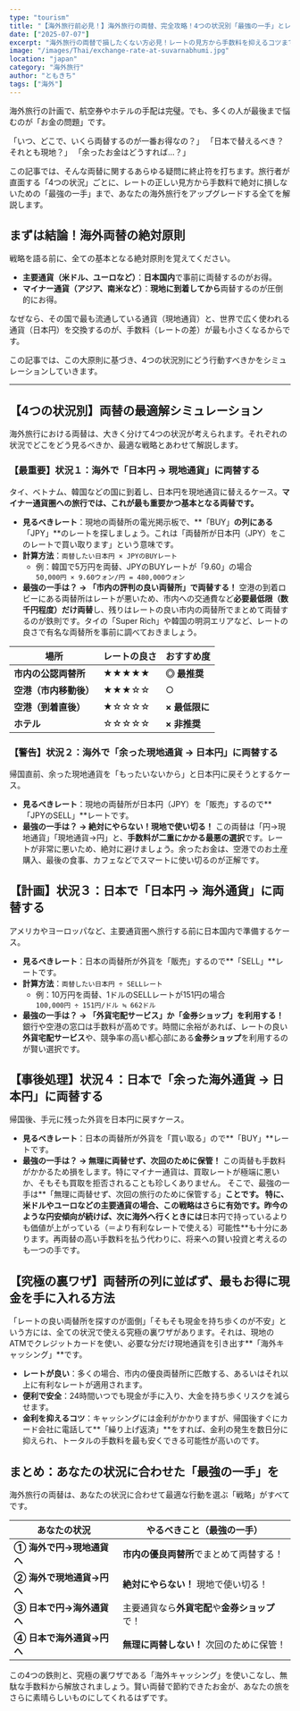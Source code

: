 ```yaml
---
type: "tourism"
title: "【海外旅行前必見！】海外旅行の両替、完全攻略！4つの状況別「最強の一手」とレートの見方"
date: ["2025-07-07"]
excerpt: "海外旅行の両替で損したくない方必見！レートの見方から手数料を抑えるコツまで網羅した完全ガイド。現地での両替は空港と市内どちらがお得か、場所別にレートを徹底比較します。余ったドルやユーロはどうする？アジアなどのマイナー通貨は？旅行者が直面する4つの状況別に最強の一手を伝授。究極の裏ワザ、海外キャッシング術も公開します。"
image: "/images/Thai/exchange-rate-at-suvarnabhumi.jpg"
location: "japan"
category: "海外旅行"
author: "ともきち"
tags: ["海外"]
---
```


海外旅行の計画で、航空券やホテルの手配は完璧。でも、多くの人が最後まで悩むのが「お金の問題」です。

「いつ、どこで、いくら両替するのが一番お得なの？」
「日本で替えるべき？それとも現地？」
「余ったお金はどうすれば…？」

この記事では、そんな両替に関するあらゆる疑問に終止符を打ちます。旅行者が直面する「4つの状況」ごとに、レートの正しい見方から手数料で絶対に損しないための「最強の一手」まで、あなたの海外旅行をアップグレードする全てを解説します。

## まずは結論！海外両替の絶対原則

戦略を語る前に、全ての基本となる絶対原則を覚えてください。

- **主要通貨（米ドル、ユーロなど）**：**日本国内**で事前に両替するのがお得。
- **マイナー通貨（アジア、南米など）**：**現地に到着してから**両替するのが圧倒的にお得。

なぜなら、その国で最も流通している通貨（現地通貨）と、世界で広く使われる通貨（日本円）を交換するのが、手数料（レートの差）が最も小さくなるからです。

この記事では、この大原則に基づき、4つの状況別にどう行動すべきかをシミュレーションしていきます。

---

## 【4つの状況別】両替の最適解シミュレーション

海外旅行における両替は、大きく分けて4つの状況が考えられます。それぞれの状況でどこをどう見るべきか、最適な戦略とあわせて解説します。

### 【最重要】状況１：海外で「日本円 → 現地通貨」に両替する

タイ、ベトナム、韓国などの国に到着し、日本円を現地通貨に替えるケース。**マイナー通貨圏への旅行では、これが最も重要かつ基本となる両替です。**

- **見るべきレート**：現地の両替所の電光掲示板で、**「BUY」**の列にある**「JPY」**のレートを探しましょう。これは「両替所が日本円（JPY）をこのレートで買い取ります」という意味です。
- **計算方法**：`両替したい日本円 × JPYのBUYレート`
  - 例：韓国で5万円を両替、JPYのBUYレートが「9.60」の場合  
    `50,000円 × 9.60ウォン/円 = 480,000ウォン`
- **最強の一手は？ → 「市内の評判の良い両替所」で両替する！**
  空港の到着ロビーにある両替所はレートが悪いため、市内への交通費など**必要最低限（数千円程度）だけ両替**し、残りはレートの良い市内の両替所でまとめて両替するのが鉄則です。タイの「Super Rich」や韓国の明洞エリアなど、レートの良さで有名な両替所を事前に調べておきましょう。

| 場所                   | レートの良さ | おすすめ度     |
| ---------------------- | ------------ | -------------- |
| **市内の公認両替所**   | ★★★★★        | **◎ 最推奨**   |
| **空港（市内移動後）** | ★★★☆☆        | ○              |
| **空港（到着直後）**   | ★☆☆☆☆        | **× 最低限に** |
| **ホテル**             | ☆☆☆☆☆        | **× 非推奨**   |

### 【警告】状況２：海外で「余った現地通貨 → 日本円」に両替する

帰国直前、余った現地通貨を「もったいないから」と日本円に戻そうとするケース。

- **見るべきレート**：現地の両替所が日本円（JPY）を「販売」するので**「JPYのSELL」**レートです。
- **最強の一手は？ → 絶対にやらない！現地で使い切る！**
  この両替は「円→現地通貨」「現地通貨→円」と、**手数料が二重にかかる最悪の選択**です。レートが非常に悪いため、絶対に避けましょう。余ったお金は、空港でのお土産購入、最後の食事、カフェなどでスマートに使い切るのが正解です。

## 【計画】状況３：日本で「日本円 → 海外通貨」に両替する

アメリカやヨーロッパなど、主要通貨圏へ旅行する前に日本国内で準備するケース。

- **見るべきレート**：日本の両替所が外貨を「販売」するので**「SELL」**レートです。
- **計算方法**：`両替したい日本円 ÷ SELLレート`
  - 例：10万円を両替、1ドルのSELLレートが151円の場合  
    `100,000円 ÷ 151円/ドル ≒ 662ドル`
- **最強の一手は？ → 「外貨宅配サービス」か「金券ショップ」を利用する！**
  銀行や空港の窓口は手数料が高めです。時間に余裕があれば、レートの良い**外貨宅配サービス**や、競争率の高い都心部にある**金券ショップ**を利用するのが賢い選択です。

## 【事後処理】状況４：日本で「余った海外通貨 → 日本円」に両替する

帰国後、手元に残った外貨を日本円に戻すケース。

- **見るべきレート**：日本の両替所が外貨を「買い取る」ので**「BUY」**レートです。
- **最強の一手は？ → 無理に両替せず、次回のために保管！**
  この両替も手数料がかかるため損をします。特にマイナー通貨は、買取レートが極端に悪いか、そもそも買取を拒否されることも珍しくありません。
  そこで、最強の一手は**「無理に両替せず、次回の旅行のために保管する」**ことです。
  特に、米ドルやユーロなどの主要通貨の場合、この戦略はさらに有効です。昨今のような円安傾向が続けば、次に海外へ行くときには**日本円で持っているよりも価値が上がっている（＝より有利なレートで使える）可能性**も十分にあります。再両替の高い手数料を払う代わりに、将来への賢い投資と考えるのも一つの手です。

## 【究極の裏ワザ】両替所の列に並ばず、最もお得に現金を手に入れる方法

「レートの良い両替所を探すのが面倒」「そもそも現金を持ち歩くのが不安」という方には、全ての状況で使える究極の裏ワザがあります。それは、現地のATMでクレジットカードを使い、必要な分だけ現地通貨を引き出す**「海外キャッシング」**です。

- **レートが良い**：多くの場合、市内の優良両替所に匹敵する、あるいはそれ以上に有利なレートが適用されます。
- **便利で安全**：24時間いつでも現金が手に入り、大金を持ち歩くリスクを減らせます。
- **金利を抑えるコツ**：キャッシングには金利がかかりますが、帰国後すぐにカード会社に電話して**「繰り上げ返済」**をすれば、金利の発生を数日分に抑えられ、トータルの手数料を最も安くできる可能性が高いのです。

## まとめ：あなたの状況に合わせた「最強の一手」を

海外旅行の両替は、あなたの状況に合わせて最適な行動を選ぶ「戦略」がすべてです。

| あなたの状況              | やるべきこと（最強の一手）                     |
| ------------------------- | ---------------------------------------------- |
| **① 海外で円→現地通貨へ** | **市内の優良両替所**でまとめて両替する！       |
| **② 海外で現地通貨→円へ** | **絶対にやらない！** 現地で使い切る！          |
| **③ 日本で円→海外通貨へ** | 主要通貨なら**外貨宅配**や**金券ショップ**で！ |
| **④ 日本で海外通貨→円へ** | **無理に両替しない！** 次回のために保管！      |

この4つの鉄則と、究極の裏ワザである「海外キャッシング」を使いこなし、無駄な手数料から解放されましょう。賢い両替で節約できたお金が、あなたの旅をさらに素晴らしいものにしてくれるはずです。
